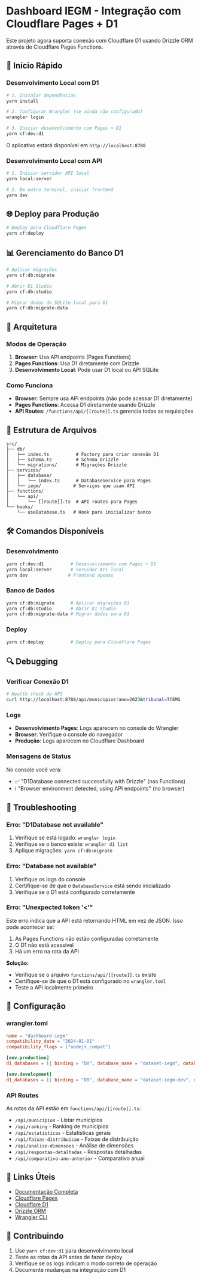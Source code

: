 # Dashboard IEGM - Integração com Cloudflare Pages + D1

Este projeto agora suporta conexão com Cloudflare D1 usando Drizzle ORM através de Cloudflare Pages Functions.

## 🚀 Início Rápido

### Desenvolvimento Local com D1

```bash
# 1. Instalar dependências
yarn install

# 2. Configurar Wrangler (se ainda não configurado)
wrangler login

# 3. Iniciar desenvolvimento com Pages + D1
yarn cf:dev:d1
```

O aplicativo estará disponível em `http://localhost:8788`

### Desenvolvimento Local com API

```bash
# 1. Iniciar servidor API local
yarn local:server

# 2. Em outro terminal, iniciar frontend
yarn dev
```

## 🌐 Deploy para Produção

```bash
# Deploy para Cloudflare Pages
yarn cf:deploy
```

## 📊 Gerenciamento do Banco D1

```bash
# Aplicar migrações
yarn cf:db:migrate

# Abrir D1 Studio
yarn cf:db:studio

# Migrar dados do SQLite local para D1
yarn cf:db:migrate-data
```

## 🔧 Arquitetura

### Modos de Operação

1. **Browser**: Usa API endpoints (Pages Functions)
2. **Pages Functions**: Usa D1 diretamente com Drizzle
3. **Desenvolvimento Local**: Pode usar D1 local ou API SQLite

### Como Funciona

- **Browser**: Sempre usa API endpoints (não pode acessar D1 diretamente)
- **Pages Functions**: Acessa D1 diretamente usando Drizzle
- **API Routes**: `/functions/api/[[route]].ts` gerencia todas as requisições

## 📁 Estrutura de Arquivos

```
src/
├── db/
│   ├── index.ts          # Factory para criar conexão D1
│   ├── schema.ts         # Schema Drizzle
│   └── migrations/       # Migrações Drizzle
├── services/
│   ├── database/
│   │   └── index.ts      # DatabaseService para Pages
│   └── iegm/            # Serviços que usam API
├── functions/
│   └── api/
│       └── [[route]].ts  # API routes para Pages
└── hooks/
    └── useDatabase.ts   # Hook para inicializar banco
```

## 🛠️ Comandos Disponíveis

### Desenvolvimento
```bash
yarn cf:dev:d1          # Desenvolvimento com Pages + D1
yarn local:server       # Servidor API local
yarn dev               # Frontend apenas
```

### Banco de Dados
```bash
yarn cf:db:migrate      # Aplicar migrações D1
yarn cf:db:studio       # Abrir D1 Studio
yarn cf:db:migrate-data # Migrar dados para D1
```

### Deploy
```bash
yarn cf:deploy          # Deploy para Cloudflare Pages
```

## 🔍 Debugging

### Verificar Conexão D1

```bash
# Health check da API
curl http://localhost:8788/api/municipios?ano=2023&tribunal=TCEMG
```

### Logs

- **Desenvolvimento Pages**: Logs aparecem no console do Wrangler
- **Browser**: Verifique o console do navegador
- **Produção**: Logs aparecem no Cloudflare Dashboard

### Mensagens de Status

No console você verá:
- ✅ "D1Database connected successfully with Drizzle" (nas Functions)
- ℹ️ "Browser environment detected, using API endpoints" (no browser)

## 🚨 Troubleshooting

### Erro: "D1Database not available"

1. Verifique se está logado: `wrangler login`
2. Verifique se o banco existe: `wrangler d1 list`
3. Aplique migrações: `yarn cf:db:migrate`

### Erro: "Database not available"

1. Verifique os logs do console
2. Certifique-se de que o `DatabaseService` está sendo inicializado
3. Verifique se o D1 está configurado corretamente

### Erro: "Unexpected token '<'"

Este erro indica que a API está retornando HTML em vez de JSON. Isso pode acontecer se:
1. As Pages Functions não estão configuradas corretamente
2. O D1 não está acessível
3. Há um erro na rota da API

**Solução:**
- Verifique se o arquivo `functions/api/[[route]].ts` existe
- Certifique-se de que o D1 está configurado no `wrangler.toml`
- Teste a API localmente primeiro

## 📝 Configuração

### wrangler.toml

```toml
name = "dashboard-iegm"
compatibility_date = "2024-01-01"
compatibility_flags = ["nodejs_compat"]

[env.production]
d1_databases = [{ binding = "DB", database_name = "dataset-iegm", database_id = "..." }]

[env.development]
d1_databases = [{ binding = "DB", database_name = "dataset-iegm-dev", database_id = "..." }]
```

### API Routes

As rotas da API estão em `functions/api/[[route]].ts`:
- `/api/municipios` - Listar municípios
- `/api/ranking` - Ranking de municípios
- `/api/estatisticas` - Estatísticas gerais
- `/api/faixas-distribuicao` - Faixas de distribuição
- `/api/analise-dimensoes` - Análise de dimensões
- `/api/respostas-detalhadas` - Respostas detalhadas
- `/api/comparativo-ano-anterior` - Comparativo anual

## 🔗 Links Úteis

- [Documentação Completa](docs/D1-INTEGRATION.md)
- [Cloudflare Pages](https://developers.cloudflare.com/pages/)
- [Cloudflare D1](https://developers.cloudflare.com/d1/)
- [Drizzle ORM](https://orm.drizzle.team/)
- [Wrangler CLI](https://developers.cloudflare.com/workers/wrangler/)

## 🤝 Contribuindo

1. Use `yarn cf:dev:d1` para desenvolvimento local
2. Teste as rotas da API antes de fazer deploy
3. Verifique se os logs indicam o modo correto de operação
4. Documente mudanças na integração com D1 
